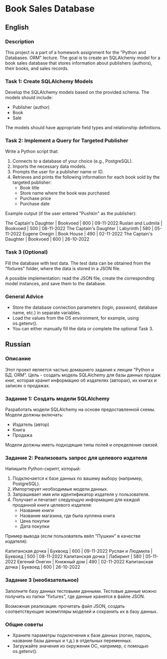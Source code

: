 # Book Sales Database

## English

### Description
This project is a part of a homework assignment for the "Python and Databases. ORM" lecture. The goal is to create an SQLAlchemy model for a book sales database that stores information about publishers (authors), their books, and sales records.

### Task 1: Create SQLAlchemy Models
Develop the SQLAlchemy models based on the provided schema. The models should include:
- Publisher (author)
- Book
- Sale

The models should have appropriate field types and relationship definitions.

### Task 2: Implement a Query for Targeted Publisher
Write a Python script that:
1. Connects to a database of your choice (e.g., PostgreSQL).
2. Imports the necessary data models.
3. Prompts the user for a publisher name or ID.
4. Retrieves and prints the following information for each book sold by the targeted publisher:
   - Book title
   - Store name where the book was purchased
   - Purchase price
   - Purchase date

Example output (if the user entered "Pushkin" as the publisher):

The Captain's Daughter | Bookvoed     | 600 | 09-11-2022
Ruslan and Ludmila     | Bookvoed     | 500 | 08-11-2022
The Captain's Daughter | Labyrinth    | 580 | 05-11-2022
Eugene Onegin         | Book House | 490 | 02-11-2022
The Captain's Daughter | Bookvoed     | 600 | 26-10-2022

### Task 3 (Optional)
Fill the database with test data. The test data can be obtained from the "fixtures" folder, where the data is stored in a JSON file.

A possible implementation: read the JSON file, create the corresponding model instances, and save them to the database.

### General Advice
- Store the database connection parameters (login, password, database name, etc.) in separate variables.
- Load the values from the OS environment, for example, using os.getenv().
- You can either manually fill the data or complete the optional Task 3.

## Russian

### Описание
Этот проект является частью домашнего задания к лекции "Python и БД. ORM". Цель - создать модель SQLAlchemy для базы данных продаж книг, которая хранит информацию об издателях (авторах), их книгах и записях о продажах.

### Задание 1: Создать модели SQLAlchemy
Разработать модели SQLAlchemy на основе предоставленной схемы. Модели должны включать:
- Издатель (автор)
- Книга
- Продажа

Модели должны иметь подходящие типы полей и определение связей.

### Задание 2: Реализовать запрос для целевого издателя
Напишите Python-скрипт, который:
1. Подключается к базе данных по вашему выбору (например, PostgreSQL).
2. Импортирует необходимые модели данных.
3. Запрашивает имя или идентификатор издателя у пользователя.
4. Получает и печатает следующую информацию для каждой проданной книги целевого издателя:
   - Название книги
   - Название магазина, где была куплена книга
   - Цена покупки
   - Дата покупки

Пример вывода (если пользователь ввёл "Пушкин" в качестве издателя):

Капитанская дочка | Буквоед     | 600 | 09-11-2022
Руслан и Людмила  | Буквоед     | 500 | 08-11-2022
Капитанская дочка | Лабиринт    | 580 | 05-11-2022
Евгений Онегин    | Книжный дом | 490 | 02-11-2022
Капитанская дочка | Буквоед     | 600 | 26-10-2022

### Задание 3 (необязательное)
Заполните базу данных тестовыми данными. Тестовые данные можно получить из папки "fixtures", где данные хранятся в файле JSON.

Возможная реализация: прочитать файл JSON, создать соответствующие экземпляры моделей и сохранить их в базу данных.

### Общие советы
- Храните параметры подключения к базе данных (логин, пароль, название базы данных и т.д.) в отдельных переменных.
- Загружайте значения из окружения ОС, например, с помощью os.getenv().

